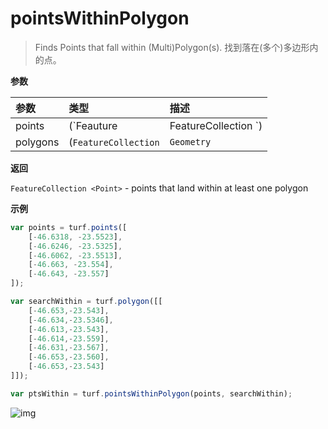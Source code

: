 # pointsWithinPolygon

> Finds Points that fall within (Multi)Polygon(s).
> 找到落在(多个)多边形内的点。

**参数**

| 参数     | 类型                                                         | 描述                                          |
| :------- | :----------------------------------------------------------- | :-------------------------------------------- |
| points   | (`Feauture|FeatureCollection <Point>`)                       | Points as input search                        |
| polygons | (`FeatureCollection`|`Geometry`|`Feature <(Polygon\|MultiPolygon)>`) | Points must be within these (Multi)Polygon(s) |

**返回**

`FeatureCollection <Point>` - points that land within at least one polygon

**示例**

```js
var points = turf.points([
    [-46.6318, -23.5523],
    [-46.6246, -23.5325],
    [-46.6062, -23.5513],
    [-46.663, -23.554],
    [-46.643, -23.557]
]);

var searchWithin = turf.polygon([[
    [-46.653,-23.543],
    [-46.634,-23.5346],
    [-46.613,-23.543],
    [-46.614,-23.559],
    [-46.631,-23.567],
    [-46.653,-23.560],
    [-46.653,-23.543]
]]);

var ptsWithin = turf.pointsWithinPolygon(points, searchWithin);
```

![img](https://pzy-images.oss-cn-hangzhou.aliyuncs.com/img/pointsWithinPolygon.3a2bad82.webp)